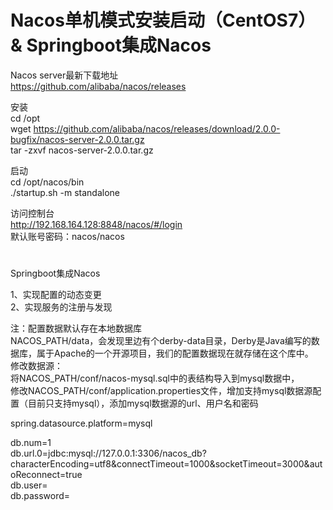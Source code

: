 # Nacos单机模式安装启动（CentOS7） & Springboot集成Nacos   

Nacos server最新下载地址   
https://github.com/alibaba/nacos/releases   

安装   
cd /opt   
wget https://github.com/alibaba/nacos/releases/download/2.0.0-bugfix/nacos-server-2.0.0.tar.gz   
tar -zxvf nacos-server-2.0.0.tar.gz   

启动   
cd /opt/nacos/bin   
./startup.sh -m standalone   

访问控制台   
http://192.168.164.128:8848/nacos/#/login   
默认账号密码：nacos/nacos   

#   
Springboot集成Nacos   

1、实现配置的动态变更   
2、实现服务的注册与发现   

注：配置数据默认存在本地数据库   
NACOS_PATH/data，会发现里边有个derby-data目录，Derby是Java编写的数据库，属于Apache的一个开源项目，我们的配置数据现在就存储在这个库中。   
修改数据源：   
将NACOS_PATH/conf/nacos-mysql.sql中的表结构导入到mysql数据中，   
修改NACOS_PATH/conf/application.properties文件，增加支持mysql数据源配置（目前只支持mysql），添加mysql数据源的url、用户名和密码   

spring.datasource.platform=mysql   

db.num=1   
db.url.0=jdbc:mysql://127.0.0.1:3306/nacos_db?characterEncoding=utf8&connectTimeout=1000&socketTimeout=3000&autoReconnect=true   
db.user=   
db.password=   
